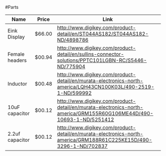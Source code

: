 #Parts

| Name            | Price  | Link                                                                                                                |
| --------------- | ------ | ------------------------------------------------------------------------------------------------------------------- |
| Eink Display    | $66.00 | http://www.digikey.com/product-detail/en/ST044AS182/ST044AS182-ND/4898786                                           |
| Female headers  | $00.94 | http://www.digikey.com/product-detail/en/sullins-connector-solutions/PPTC101LGBN-RC/S5446-ND/775904                 |
| Inductor        | $00.48 | http://www.digikey.com/product-detail/en/murata-electronics-north-america/LQH43CN100K03L/490-2519-1-ND/599992       |
| 10uF capacitor  | $00.12 | http://www.digikey.com/product-detail/en/murata-electronics-north-america/GRM155R60G106ME44D/490-10693-1-ND/5251412 |
| 2.2uf capacitor | $00.12 | http://www.digikey.com/product-detail/en/murata-electronics-north-america/GRM188R61C225KE15D/490-3296-1-ND/702837   |
